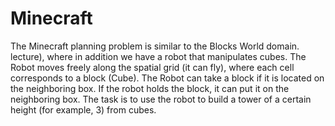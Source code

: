 # Minecraft

The Minecraft planning problem is similar to the Blocks World domain. lecture), where in addition we have a robot that manipulates cubes. The Robot moves freely along the spatial grid (it can fly), where each cell corresponds to a block (Cube). The Robot can take a block if it is located on the neighboring box. If the robot holds the block, it can put it on the neighboring box. The task is to use the robot to build a tower of a certain height (for example, 3) from cubes.
